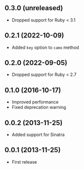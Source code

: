## 0.3.0 (unreleased)

- Dropped support for Ruby < 3.1

## 0.2.1 (2022-10-09)

- Added `key` option to `camo` method

## 0.2.0 (2022-09-05)

- Dropped support for Ruby < 2.7

## 0.1.0 (2016-10-17)

- Improved performance
- Fixed deprecation warning

## 0.0.2 (2013-11-25)

- Added support for Sinatra

## 0.0.1 (2013-11-25)

- First release
